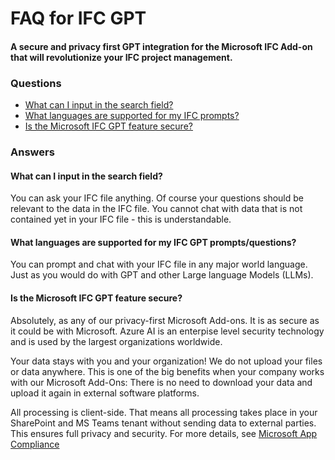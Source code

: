 # FAQ for IFC GPT 
#### A secure and privacy first GPT integration for the Microsoft IFC Add-on that will revolutionize your IFC project management.

### Questions
- [What can I input in the search field?](#what-can-i-input-in-the-search-field)
- [What languages are supported for my IFC prompts?](#what-languages-are-supported-for-my-prompts)
- [Is the Microsoft IFC GPT feature secure?](#is-ifc-gpt-microsoft-secure)

### Answers

#### What can I input in the search field?

You can ask your IFC file anything. Of course your questions should be relevant to the data in the IFC file. You cannot chat with data that is not contained yet in your IFC file - this is understandable.

#### What languages are supported for my IFC GPT prompts/questions?

You can prompt and chat with your IFC file in any major world language. Just as you would do with GPT and other Large language Models (LLMs).

#### Is the Microsoft IFC GPT feature secure?

Absolutely, as any of our privacy-first Microsoft Add-ons. It is as secure as it could be with Microsoft. Azure AI is an enterpise level security technology and is used by the largest organizations worldwide. 

Your data stays with you and your organization! We do not upload your files or data anywhere. This is one of the big benefits when your company works with our Microsoft Add-Ons: There is no need to download your data and upload it again in external software platforms.

All processing is client-side. That means all processing takes place in your SharePoint and MS Teams tenant without sending data to external parties. This ensures full privacy and security. For more details, see [Microsoft App Compliance](https://learn.microsoft.com/en-us/microsoft-365-app-certification/teams/flinker-gmbh-open-ifc-viewer?pivots=general)


<br><br><br><br><br><br><br><br><br><br><br><br><br><br><br><br><br><br><br><br><br><br><br><br>